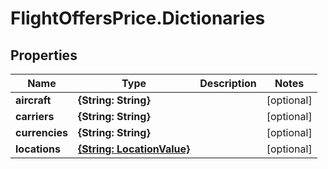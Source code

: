 # FlightOffersPrice.Dictionaries

## Properties

Name | Type | Description | Notes
------------ | ------------- | ------------- | -------------
**aircraft** | **{String: String}** |  | [optional] 
**carriers** | **{String: String}** |  | [optional] 
**currencies** | **{String: String}** |  | [optional] 
**locations** | [**{String: LocationValue}**](LocationValue.md) |  | [optional] 


